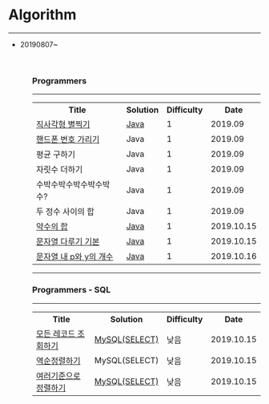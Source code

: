 # Algorithm
<hr></hr>
<ul>
  <li> 20190807~ </li>
<ul>
<br>
<h3>Programmers</h3>
<hr></hr>
  <table>
    <th>Title</th>
    <th>Solution</th>
    <th>Difficulty</th>
    <th>Date</th>
    <tr>
      <td><a href="https://programmers.co.kr/learn/courses/30/lessons/12969" rel="nofollow">직사각형 별찍기</td>
      <td><a href="https://github.com/daheewoo/Algorithm/blob/master/programmers/%EC%A7%81%EC%82%AC%EA%B0%81%ED%98%95%EB%B3%84%EC%B0%8D%EA%B8%B0">Java</td>
      <td>1</td>
      <td>2019.09</td>
    </tr>
    <tr>
      <td><a href="https://programmers.co.kr/learn/courses/30/lessons/12948" rel="nofollow">핸드폰 번호 가리기</td>
      <td>Java</td>
      <td>1</td>
      <td>2019.09</td>
    </tr>
    <tr>
      <td>평균 구하기</td>
      <td>Java</td>
      <td>1</td>
      <td>2019.09</td>
    </tr>
    <tr>
      <td>자릿수 더하기</td>
      <td>Java</td>
      <td>1</td>
      <td>2019.09</td>
    </tr>
    <tr>
      <td>수박수박수박수박수박수?</td>
      <td>Java</td>
      <td>1</td>
      <td>2019.09</td>
    </tr>
    <tr>
      <td>두 정수 사이의 합</td>
      <td>Java</td>
      <td>1</td>
      <td>2019.09</td>
    </tr>
     <tr>
      <td><a href="https://programmers.co.kr/learn/courses/30/lessons/12928">약수의 합</td>
      <td><a href="https://github.com/daheewoo/Algorithm/blob/master/programmers/%EC%95%BD%EC%88%98%EC%9D%98%20%ED%95%A9">Java</td>
      <td>1</td>
      <td>2019.10.15</td>
    </tr>
    <tr>
      <td><a href="https://programmers.co.kr/learn/courses/30/lessons/12918">문자열 다루기 기본</td>
      <td><a href="https://github.com/daheewoo/Algorithm/blob/master/programmers/%EB%AC%B8%EC%9E%90%EC%97%B4%20%EB%8B%A4%EB%A3%A8%EA%B8%B0%20%EA%B8%B0%EB%B3%B8">Java</td>
      <td>1</td>
      <td>2019.10.15</td>
    </tr>
    <tr>
      <td><a href="https://programmers.co.kr/learn/courses/30/lessons/12916">문자열 내 p와 y의 개수</td>
      <td><a href="https://github.com/daheewoo/Algorithm/blob/master/programmers/%EB%AC%B8%EC%9E%90%EC%97%B4%20%EB%8B%A4%EB%A3%A8%EA%B8%B0%20%EA%B8%B0%EB%B3%B8">Java</td>
      <td>1</td>
      <td>2019.10.16</td>
    </tr>
  </table>  
<hr>
  <h3>Programmers - SQL</h3>
<hr></hr>
  <table>
    <th>Title</th>
    <th>Solution</th>
    <th>Difficulty</th>
    <th>Date</th>
    <tr>
      <td><a href="https://programmers.co.kr/learn/courses/30/lessons/59034">모든 레코드 조회하기</td>
      <td><a href="https://github.com/daheewoo/Algorithm/blob/master/programmers/%EB%AA%A8%EB%93%A0%20%EB%A0%88%EC%BD%94%EB%93%9C%20%EC%A1%B0%ED%9A%8C%ED%95%98%EA%B8%B0">MySQL(SELECT)</td>
      <td>낮음</td>
      <td>2019.10.15</td>
    </tr>
    <tr>
      <td><a href="https://programmers.co.kr/learn/courses/30/lessons/59035">역순정렬하기</td>
      <td>MySQL(SELECT)</td>
      <td>낮음</td>
      <td>2019.10.15</td>
    </tr>
    <tr>
      <td><a href="https://programmers.co.kr/learn/courses/30/lessons/59404">여러기준으로 정렬하기</td>
      <td><a href="https://github.com/daheewoo/Algorithm/blob/master/programmers/%EC%97%AC%EB%9F%AC%20%EA%B8%B0%EC%A4%80%EC%9C%BC%EB%A1%9C%20%EC%A0%95%EB%A0%AC%ED%95%98%EA%B8%B0">MySQL(SELECT)</td>
      <td>낮음</td>
      <td>2019.10.15</td>
    </tr>
  </table>  
